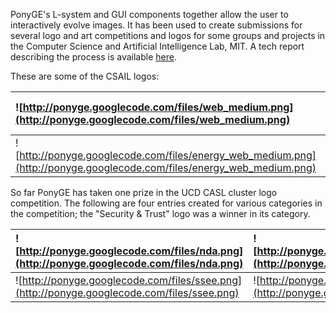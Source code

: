 PonyGE's L-system and GUI components together allow the user to interactively evolve images. It has been used to create submissions for several logo and art competitions and logos for some groups and projects in the Computer Science and Artificial Intelligence Lab, MIT. A tech report describing the process is available [here](http://ponyge.googlecode.com/files/GECCO-art-competition-2011-v1.pdf).

These are some of the CSAIL logos:

|![http://ponyge.googlecode.com/files/web_medium.png](http://ponyge.googlecode.com/files/web_medium.png)|![http://ponyge.googlecode.com/files/flex_web_medium.png](http://ponyge.googlecode.com/files/flex_web_medium.png)|
|:------------------------------------------------------------------------------------------------------|:----------------------------------------------------------------------------------------------------------------|
|![http://ponyge.googlecode.com/files/energy_web_medium.png](http://ponyge.googlecode.com/files/energy_web_medium.png)|![http://ponyge.googlecode.com/files/edo_web_medium.png](http://ponyge.googlecode.com/files/edo_web_medium.png)  |

So far PonyGE has taken one prize in the UCD CASL cluster logo competition.
The following are four entries created for various categories in the
competition; the "Security & Trust" logo was a winner in its category.

|![http://ponyge.googlecode.com/files/nda.png](http://ponyge.googlecode.com/files/nda.png)|![http://ponyge.googlecode.com/files/nco.png](http://ponyge.googlecode.com/files/nco.png)|
|:----------------------------------------------------------------------------------------|:----------------------------------------------------------------------------------------|
|![http://ponyge.googlecode.com/files/ssee.png](http://ponyge.googlecode.com/files/ssee.png)|![http://ponyge.googlecode.com/files/st.png](http://ponyge.googlecode.com/files/st.png)  |